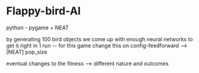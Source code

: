 # Flappy-bird-AI
python - pygame + NEAT

by generating 100 bird objects we come up with enough neural networks to get it right in 1 run -- for this game 
change this on config-feedforward --> [NEAT] pop_size    

eventual changes to the fitness --> different nature and outcomes
